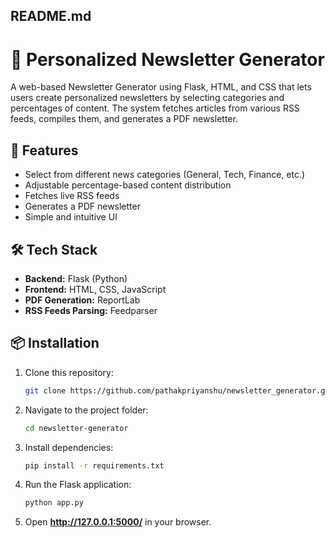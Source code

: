 ## README.md

# 📰 Personalized Newsletter Generator

A web-based Newsletter Generator using Flask, HTML, and CSS that lets users create personalized newsletters by selecting categories and percentages of content. The system fetches articles from various RSS feeds, compiles them, and generates a PDF newsletter.

## 🚀 Features
- Select from different news categories (General, Tech, Finance, etc.)
- Adjustable percentage-based content distribution
- Fetches live RSS feeds
- Generates a PDF newsletter
- Simple and intuitive UI

## 🛠 Tech Stack
- **Backend:** Flask (Python)
- **Frontend:** HTML, CSS, JavaScript
- **PDF Generation:** ReportLab
- **RSS Feeds Parsing:** Feedparser

## 📦 Installation
1. Clone this repository:
   ```sh
   git clone https://github.com/pathakpriyanshu/newsletter_generator.git
   ```
2. Navigate to the project folder:
   ```sh
   cd newsletter-generator
   ```
3. Install dependencies:
   ```sh
   pip install -r requirements.txt
   ```
4. Run the Flask application:
   ```sh
   python app.py
   ```
5. Open **http://127.0.0.1:5000/** in your browser.
